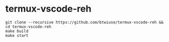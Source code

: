 # termux-vscode-reh

```
git clone --recursive https://github.com/btwiuse/termux-vscode-reh && cd termux-vscode-reh
make build
make start
```
